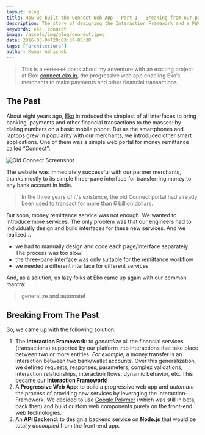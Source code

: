 ```yaml
---
layout: blog
title: How we built the Connect Web App – Part 1 – Breaking from our past
description: The story of designing the Interaction Framework and a PWA, enabling us to automate the process of building and delivering financial products & services to our users.
keywords: eko, connect
image: /assets/img/blog/connect.jpeg
date: 2016-08-04T20:03:37+05:30
tags: ["architecture"]
author: Kumar Abhishek
---
```



> This is a ~~series of~~ posts about my adventure with an exciting project at Eko:  [connect.eko.in](https://connect.eko.in), the progressive web app enabling Eko‘s merchants to make payments and other financial transactions.

## The Past
About eight years ago, [Eko](https://eko.in) introduced the simplest of all interfaces to bring banking, payments and other financial transactions to the masses: by dialing numbers on a basic mobile phone. But as the smartphones and laptops grew in popularity with our merchants, we introduced other smart applications. One of them was a simple web portal for money remittance called “Connect”:

![Old Connect Screenshot](/assets/img/blog/old-connect.jpeg)

The website was immediately successful with our partner merchants, thanks mostly to its simple three-pane interface for transferring money to any bank account in India.

> In the three years of it's existence, the old Connect portal had already been used to transact for more than 6 billion dollars.


But soon, money remittance service was not enough. We wanted to introduce more services. The only problem was that our engineers had to individually design and build interfaces for these new services. And we realized…

- we had to manually design and code each page/interface separately. The process was too slow!
- the three-pane interface was only suitable for the remittance workflow
- we needed a different interface for different services

And, as a solution, us lazy folks at Eko came up again with our common mantra:

> generalize and automate!


## Breaking From The Past

So, we came up with the following solution:

1. The **Interaction Framework**: to _generalize_ all the financial services (transactions) supported by our platform into interactions that take place between two or more entities. _For example_, a money transfer is an interaction between two bank/wallet accounts. Over this generalization, we defined requests, responses, parameters, complex validations, interaction relationships, interaction flows, dynamic behavior, etc. This became our **Interaction Framework**!
2. A **Progressive Web App**: to build a progressive web app and _automate_ the process of providing new services by leveraging the Interaction-Framework. We decided to use [Google Polymer](https://www.polymer-project.org) (which was still in beta, back then) and build custom web components purely on the front-end web technologies.
3. An **API Backend**: to design a backend service on **Node.js** that would be totally _decoupled_ from the front-end app.

